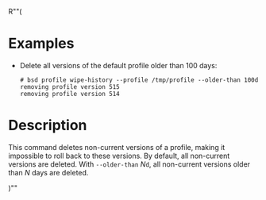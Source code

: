 R""(

# Examples

* Delete all versions of the default profile older than 100 days:

  ```console
  # bsd profile wipe-history --profile /tmp/profile --older-than 100d
  removing profile version 515
  removing profile version 514
  ```

# Description

This command deletes non-current versions of a profile, making it
impossible to roll back to these versions. By default, all non-current
versions are deleted. With `--older-than` *N*`d`, all non-current
versions older than *N* days are deleted.

)""
